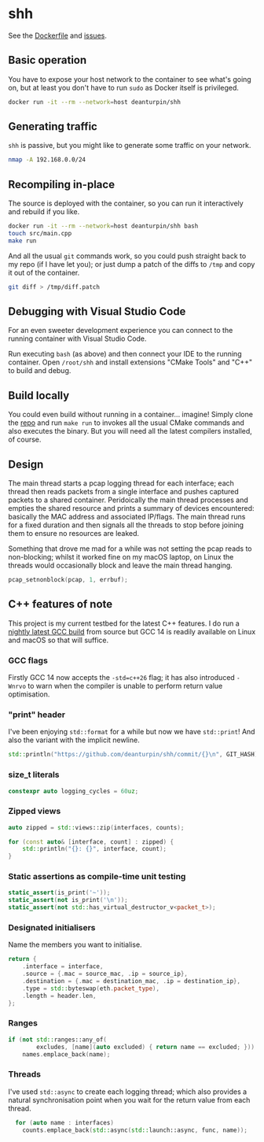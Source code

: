 # shh

See the [Dockerfile](https://github.com/deanturpin/shh/blob/main/Dockerfile) and [issues](https://github.com/deanturpin/shh/issues).

## Basic operation

You have to expose your host network to the container to see what's going on, but at least you don't have to run `sudo` as Docker itself is privileged.

```bash
docker run -it --rm --network=host deanturpin/shh
```

## Generating traffic

`shh` is passive, but you might like to generate some traffic on your network.

```bash
nmap -A 192.168.0.0/24
```

## Recompiling in-place

The source is deployed with the container, so you can run it interactively and rebuild if you like.

```bash
docker run -it --rm --network=host deanturpin/shh bash
touch src/main.cpp
make run
```

And all the usual `git` commands work, so you could push straight back to my repo (if I have let you); or just dump a patch of the diffs to `/tmp` and copy it out of the container.

```bash
git diff > /tmp/diff.patch
```

## Debugging with Visual Studio Code

For an even sweeter development experience you can connect to the running container with Visual Studio Code.

Run executing `bash` (as above) and then connect your IDE to the running container. Open `/root/shh` and install extensions "CMake Tools" and "C++" to build and debug.

## Build locally

You could even build without running in a container... imagine! Simply clone the [repo](https://github.com/deanturpin/shh) and run `make run` to invokes all the usual CMake commands and also executes the binary. But you will need all the latest compilers installed, of course.

## Design

The main thread starts a pcap logging thread for each interface; each thread then reads packets from a single interface and pushes captured packets to a shared container. Peridoically the main thread processes and empties the shared resource and prints a summary of devices encountered: basically the MAC address and associated IP/flags. The main thread runs for a fixed duration and then signals all the threads to stop before joining them to ensure no resources are leaked.

Something that drove me mad for a while was not setting the pcap reads to non-blocking; whilst it worked fine on my macOS laptop, on Linux the threads would occasionally block and leave the main thread hanging.

```cpp
pcap_setnonblock(pcap, 1, errbuf);
```

## C++ features of note

This project is my current testbed for the latest C++ features. I do run a [nightly latest GCC build](https://hub.docker.com/r/deanturpin/gcc) from source but GCC 14 is readily available on Linux and macOS so that will suffice.

### GCC flags

Firstly GCC 14 now accepts the `-std=c++26` flag; it has also introduced `-Wnrvo` to warn when the compiler is unable to perform return value optimisation.

### "print" header

I've been enjoying `std::format` for a while but now we have `std::print`! And also the variant with the implicit newline.

```cpp
std::println("https://github.com/deanturpin/shh/commit/{}\n", GIT_HASH);
```

### size_t literals

```cpp
constexpr auto logging_cycles = 60uz;
```

### Zipped views

```cpp
auto zipped = std::views::zip(interfaces, counts);

for (const auto& [interface, count] : zipped) {
    std::println("{}: {}", interface, count);
}
```

### Static assertions as compile-time unit testing

```cpp
static_assert(is_print('~'));
static_assert(not is_print('\n'));
static_assert(not std::has_virtual_destructor_v<packet_t>);
```

### Designated initialisers

Name the members you want to initialise.

```cpp
return {
    .interface = interface,
    .source = {.mac = source_mac, .ip = source_ip},
    .destination = {.mac = destination_mac, .ip = destination_ip},
    .type = std::byteswap(eth.packet_type),
    .length = header.len,
};
```

### Ranges

```cpp
if (not std::ranges::any_of(
        excludes, [name](auto excluded) { return name == excluded; }))
    names.emplace_back(name);
```

### Threads

I've used `std::async` to create each logging thread; which also provides a natural synchronisation point when you wait for the return value from each thread.

```cpp
  for (auto name : interfaces)
    counts.emplace_back(std::async(std::launch::async, func, name));
```
